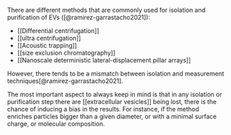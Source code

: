 There are different methods that are commonly used for isolation and purification of EVs ([@ramirez-garrastacho2021]):

- [[Differential centrifugation]]
- [[ultra centrifugation]]
- [[Acoustic trapping]]
- [[size exclusion chromatography]]
- [[Nanoscale deterministic lateral-displacement pillar arrays]]


However, there tends to be a mismatch between isolation and measurement techniques[@ramirez-garrastacho2021].

The most important aspect to always keep in mind is that in any isolation or purification step there are [[extracellular vesicles]] being lost, there is the chance of inducing a bias in the results. For instance, if the method enriches particles bigger than a given diameter, or with a minimal surface charge, or molecular composition. 